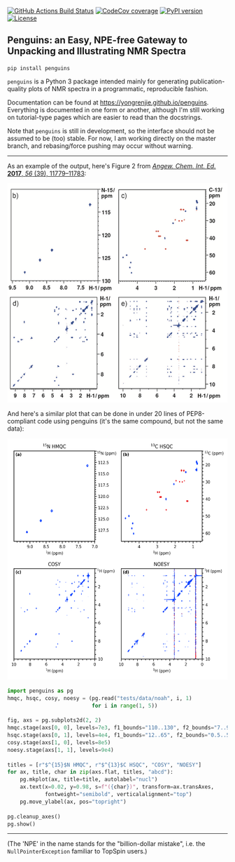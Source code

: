 [![GitHub Actions Build Status](https://github.com/yongrenjie/penguins/workflows/tests/badge.svg?branch=dev-0.2)](https://github.com/yongrenjie/penguins/actions)
[![CodeCov coverage](https://codecov.io/gh/yongrenjie/penguins/branch/dev-0.2/graph/badge.svg?token=S8U2LJFVPY)](https://codecov.io/gh/yongrenjie/penguins)
[![PyPI version](https://badge.fury.io/py/penguins.svg)](https://badge.fury.io/py/penguins)
[![License](https://img.shields.io/github/license/yongrenjie/penguins)](https://en.wikipedia.org/wiki/MIT_License)

## Penguins: an Easy, NPE-free Gateway to Unpacking and Illustrating NMR Spectra

```
pip install penguins
```

`penguins` is a Python 3 package intended mainly for generating publication-quality plots of NMR spectra in a programmatic, reproducible fashion.

Documentation can be found at https://yongrenjie.github.io/penguins.
Everything is documented in one form or another, although I'm still working on tutorial-type pages which are easier to read than the docstrings.

Note that `penguins` is still in development, so the interface should not be assumed to be (too) stable. For now, I am working directly on the master branch, and rebasing/force pushing may occur without warning.

---------

As an example of the output, here's Figure 2 from [*Angew. Chem. Int. Ed.* **2017**, *56* (39), 11779–11783](https://doi.org/10.1002/anie.201705506):

<div align="center"><img src="https://raw.githubusercontent.com/yongrenjie/penguins/master/docs/images/angew_example.png" height="500"></div>

And here's a similar plot that can be done in under 20 lines of PEP8-compliant code using penguins (it's the same compound, but not the same data):

<div align="center"><img src="https://raw.githubusercontent.com/yongrenjie/penguins/master/docs/images/readme_example.png" height="550"></div>

```python
import penguins as pg
hmqc, hsqc, cosy, noesy = (pg.read("tests/data/noah", i, 1)
                           for i in range(1, 5))

fig, axs = pg.subplots2d(2, 2)
hmqc.stage(axs[0, 0], levels=7e3, f1_bounds="110..130", f2_bounds="7..9.5")
hsqc.stage(axs[0, 1], levels=4e4, f1_bounds="12..65", f2_bounds="0.5..5")
cosy.stage(axs[1, 0], levels=8e5)
noesy.stage(axs[1, 1], levels=9e4)

titles = [r"$^{15}$N HMQC", r"$^{13}$C HSQC", "COSY", "NOESY"]
for ax, title, char in zip(axs.flat, titles, "abcd"):
    pg.mkplot(ax, title=title, autolabel="nucl")
    ax.text(x=0.02, y=0.98, s=f"({char})", transform=ax.transAxes,
            fontweight="semibold", verticalalignment="top")
    pg.move_ylabel(ax, pos="topright")

pg.cleanup_axes()
pg.show()
```

----------

(The 'NPE' in the name stands for the "billion-dollar mistake", i.e. the `NullPointerException` familiar to TopSpin users.)

